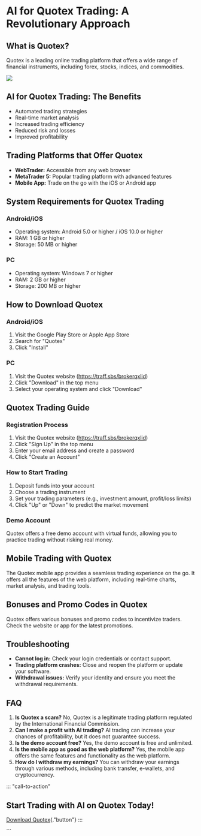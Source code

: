 # AI for Quotex Trading: A Revolutionary Approach

## What is Quotex?

Quotex is a leading online trading platform that offers a wide range of
financial instruments, including forex, stocks, indices, and
commodities.

[![](https://static.quotex.io/files/4_en/300_250.jpg)](https://traff.sbs/brokerqxlid)

## AI for Quotex Trading: The Benefits

-   Automated trading strategies
-   Real-time market analysis
-   Increased trading efficiency
-   Reduced risk and losses
-   Improved profitability

## Trading Platforms that Offer Quotex

-   **WebTrader:** Accessible from any web browser
-   **MetaTrader 5:** Popular trading platform with advanced features
-   **Mobile App:** Trade on the go with the iOS or Android app

## System Requirements for Quotex Trading

### Android/iOS

-   Operating system: Android 5.0 or higher / iOS 10.0 or higher
-   RAM: 1 GB or higher
-   Storage: 50 MB or higher

### PC

-   Operating system: Windows 7 or higher
-   RAM: 2 GB or higher
-   Storage: 200 MB or higher

## How to Download Quotex

### Android/iOS

1.  Visit the Google Play Store or Apple App Store
2.  Search for "Quotex"
3.  Click "Install"

### PC

1.  Visit the Quotex website (https://traff.sbs/brokerqxlid)
2.  Click "Download" in the top menu
3.  Select your operating system and click "Download"

## Quotex Trading Guide

### Registration Process

1.  Visit the Quotex website (https://traff.sbs/brokerqxlid)
2.  Click "Sign Up" in the top menu
3.  Enter your email address and create a password
4.  Click "Create an Account"

### How to Start Trading

1.  Deposit funds into your account
2.  Choose a trading instrument
3.  Set your trading parameters (e.g., investment amount, profit/loss
    limits)
4.  Click "Up" or "Down" to predict the market movement

### Demo Account

Quotex offers a free demo account with virtual funds, allowing you to
practice trading without risking real money.

## Mobile Trading with Quotex

The Quotex mobile app provides a seamless trading experience on the go.
It offers all the features of the web platform, including real-time
charts, market analysis, and trading tools.

## Bonuses and Promo Codes in Quotex

Quotex offers various bonuses and promo codes to incentivize traders.
Check the website or app for the latest promotions.

## Troubleshooting

-   **Cannot log in:** Check your login credentials or contact support.
-   **Trading platform crashes:** Close and reopen the platform or
    update your software.
-   **Withdrawal issues:** Verify your identity and ensure you meet the
    withdrawal requirements.

## FAQ

1.  **Is Quotex a scam?** No, Quotex is a legitimate trading platform
    regulated by the International Financial Commission.
2.  **Can I make a profit with AI trading?** AI trading can increase
    your chances of profitability, but it does not guarantee success.
3.  **Is the demo account free?** Yes, the demo account is free and
    unlimited.
4.  **Is the mobile app as good as the web platform?** Yes, the mobile
    app offers the same features and functionality as the web platform.
5.  **How do I withdraw my earnings?** You can withdraw your earnings
    through various methods, including bank transfer, e-wallets, and
    cryptocurrency.

::: \"call-to-action\"
## Start Trading with AI on Quotex Today!

[Download
Quotex](\%22https://traff.sbs/brokerqxlid\%22){."button"}
:::

\`\`\`

